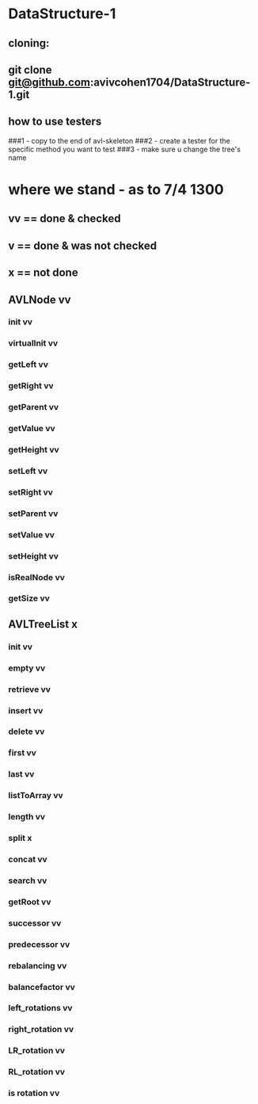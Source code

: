 # DataStructure-1

## cloning:
## git clone git@github.com:avivcohen1704/DataStructure-1.git
## how to use testers
###1 - copy to the end of avl-skeleton
###2 - create a tester for the specific method you want to test
###3 - make sure u change the tree's name

# where we stand - as to 7/4 1300
## vv == done & checked
## v == done & was not checked
## x == not done

## AVLNode vv

### init vv
### virtualInit vv
### getLeft vv
### getRight vv
### getParent vv
### getValue vv
### getHeight vv
### setLeft vv
### setRight vv
### setParent vv
### setValue vv
### setHeight vv
### isRealNode vv
### getSize vv

## AVLTreeList x

### init vv
### empty vv
### retrieve vv
### insert vv
### delete vv
### first vv
### last vv
### listToArray vv
### length vv
### split x
### concat vv
### search vv
### getRoot vv
### successor vv
### predecessor vv
### rebalancing vv
### balancefactor vv
### left_rotations vv
### right_rotation vv
### LR_rotation vv
### RL_rotation vv
### is rotation vv



